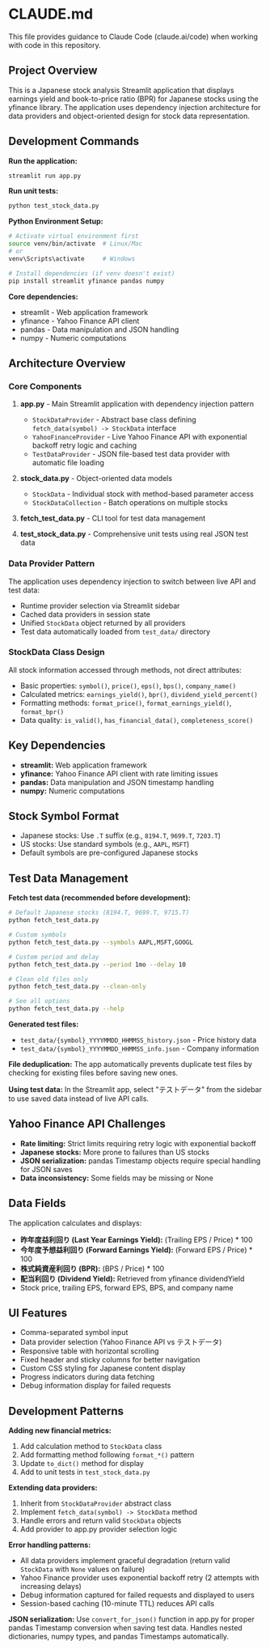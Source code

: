 # CLAUDE.md

This file provides guidance to Claude Code (claude.ai/code) when working with code in this repository.

## Project Overview

This is a Japanese stock analysis Streamlit application that displays earnings yield and book-to-price ratio (BPR) for Japanese stocks using the yfinance library. The application uses dependency injection architecture for data providers and object-oriented design for stock data representation.

## Development Commands

**Run the application:**
```bash
streamlit run app.py
```

**Run unit tests:**
```bash
python test_stock_data.py
```

**Python Environment Setup:**
```bash
# Activate virtual environment first
source venv/bin/activate  # Linux/Mac
# or
venv\Scripts\activate     # Windows

# Install dependencies (if venv doesn't exist)
pip install streamlit yfinance pandas numpy
```

**Core dependencies:**
- streamlit - Web application framework
- yfinance - Yahoo Finance API client
- pandas - Data manipulation and JSON handling
- numpy - Numeric computations

## Architecture Overview

### Core Components

1. **app.py** - Main Streamlit application with dependency injection pattern
   - `StockDataProvider` - Abstract base class defining `fetch_data(symbol) -> StockData` interface
   - `YahooFinanceProvider` - Live Yahoo Finance API with exponential backoff retry logic and caching
   - `TestDataProvider` - JSON file-based test data provider with automatic file loading

2. **stock_data.py** - Object-oriented data models
   - `StockData` - Individual stock with method-based parameter access
   - `StockDataCollection` - Batch operations on multiple stocks

3. **fetch_test_data.py** - CLI tool for test data management
4. **test_stock_data.py** - Comprehensive unit tests using real JSON test data

### Data Provider Pattern

The application uses dependency injection to switch between live API and test data:
- Runtime provider selection via Streamlit sidebar
- Cached data providers in session state
- Unified `StockData` object returned by all providers
- Test data automatically loaded from `test_data/` directory

### StockData Class Design

All stock information accessed through methods, not direct attributes:
- Basic properties: `symbol()`, `price()`, `eps()`, `bps()`, `company_name()`
- Calculated metrics: `earnings_yield()`, `bpr()`, `dividend_yield_percent()`
- Formatting methods: `format_price()`, `format_earnings_yield()`, `format_bpr()`
- Data quality: `is_valid()`, `has_financial_data()`, `completeness_score()`

## Key Dependencies

- **streamlit:** Web application framework
- **yfinance:** Yahoo Finance API client with rate limiting issues
- **pandas:** Data manipulation and JSON timestamp handling
- **numpy:** Numeric computations

## Stock Symbol Format

- Japanese stocks: Use `.T` suffix (e.g., `8194.T`, `9699.T`, `7203.T`)
- US stocks: Use standard symbols (e.g., `AAPL`, `MSFT`)
- Default symbols are pre-configured Japanese stocks

## Test Data Management

**Fetch test data (recommended before development):**
```bash
# Default Japanese stocks (8194.T, 9699.T, 9715.T)
python fetch_test_data.py

# Custom symbols
python fetch_test_data.py --symbols AAPL,MSFT,GOOGL

# Custom period and delay
python fetch_test_data.py --period 1mo --delay 10

# Clean old files only
python fetch_test_data.py --clean-only

# See all options
python fetch_test_data.py --help
```

**Generated test files:**
- `test_data/{symbol}_YYYYMMDD_HHMMSS_history.json` - Price history data
- `test_data/{symbol}_YYYYMMDD_HHMMSS_info.json` - Company information

**File deduplication:**
The app automatically prevents duplicate test files by checking for existing files before saving new ones.

**Using test data:**
In the Streamlit app, select "テストデータ" from the sidebar to use saved data instead of live API calls.

## Yahoo Finance API Challenges

- **Rate limiting:** Strict limits requiring retry logic with exponential backoff
- **Japanese stocks:** More prone to failures than US stocks
- **JSON serialization:** pandas Timestamp objects require special handling for JSON saves
- **Data inconsistency:** Some fields may be missing or None

## Data Fields

The application calculates and displays:
- **昨年度益利回り (Last Year Earnings Yield):** (Trailing EPS / Price) * 100
- **今年度予想益利回り (Forward Earnings Yield):** (Forward EPS / Price) * 100
- **株式純資産利回り (BPR):** (BPS / Price) * 100 
- **配当利回り (Dividend Yield):** Retrieved from yfinance dividendYield
- Stock price, trailing EPS, forward EPS, BPS, and company name

## UI Features

- Comma-separated symbol input
- Data provider selection (Yahoo Finance API vs テストデータ)
- Responsive table with horizontal scrolling
- Fixed header and sticky columns for better navigation
- Custom CSS styling for Japanese content display
- Progress indicators during data fetching
- Debug information display for failed requests

## Development Patterns

**Adding new financial metrics:**
1. Add calculation method to `StockData` class
2. Add formatting method following `format_*()` pattern
3. Update `to_dict()` method for display
4. Add to unit tests in `test_stock_data.py`

**Extending data providers:**
1. Inherit from `StockDataProvider` abstract class
2. Implement `fetch_data(symbol) -> StockData` method
3. Handle errors and return valid `StockData` objects
4. Add provider to app.py provider selection logic

**Error handling patterns:**
- All data providers implement graceful degradation (return valid `StockData` with `None` values on failure)
- Yahoo Finance provider uses exponential backoff retry (2 attempts with increasing delays)
- Debug information captured for failed requests and displayed to users
- Session-based caching (10-minute TTL) reduces API calls

**JSON serialization:**
Use `convert_for_json()` function in app.py for proper pandas Timestamp conversion when saving test data. Handles nested dictionaries, numpy types, and pandas Timestamps automatically.